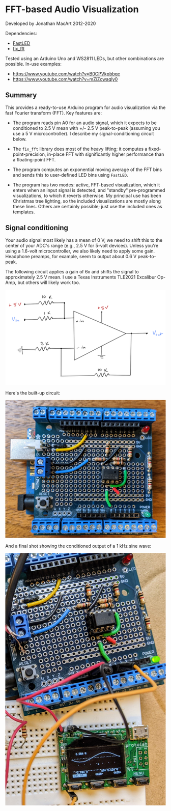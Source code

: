 # FFT-based Audio Visualization

Developed by Jonathan MacArt 2012-2020

Dependencies:

- [FastLED](https://github.com/FastLED/FastLED)
- [fix_fft](https://www.arduino.cc/reference/en/libraries/fix_fft/)

Tested using an Arduino Uno and WS2811 LEDs, but other combinations are possible. In-use examples:

- https://www.youtube.com/watch?v=B0CPVkpbbqc
- https://www.youtube.com/watch?v=mZiZcwaqly0


## Summary

This provides a ready-to-use Arduino program for audio visualization via the fast Fourier transform (FFT). Key features are:

- The program reads pin A0 for an audio signal, which it expects to be conditioned to 2.5 V mean with +/- 2.5 V peak-to-peak (assuming you use a 5 V microcontroller). I describe my signal-conditioning circuit below.

- The `fix_fft` library does most of the heavy lifting; it computes a fixed-point-precision, in-place FFT with significantly higher performance than a floating-point FFT.

- The program computes an exponential moving average of the FFT bins and sends this to user-defined LED bins using `FastLED`.

- The program has two modes: active, FFT-based visualization, which it enters when an input signal is detected, and "standby" pre-programmed visualizations, to which it reverts otherwise. My principal use has been Christmas tree lighting, so the included visualizations are mostly along these lines. Others are certainly possible; just use the included ones as templates.


## Signal conditioning

Your audio signal most likely has a mean of 0 V; we need to shift this to the center of your ADC's range (e.g., 2.5 V for 5-volt devices). Unless you're using a 1.6-volt microcontroller, we also likely need to apply some gain. Headphone preamps, for example, seem to output about 0.6 V peak-to-peak.

The following circuit applies a gain of 6x and shifts the signal to approximately 2.5 V mean. I use a Texas Instruments TLE2021 Excalibur Op-Amp, but others will likely work too.

![circuit](./media/circuit.png)

Here's the built-up circuit:

![circuit](./media/mod_circuit.jpg)

And a final shot showing the conditioned output of a 1 kHz sine wave:

![circuit](./media/mod_scope.jpg)